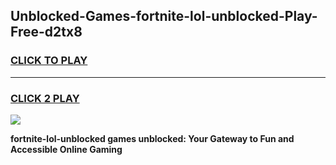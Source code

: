 
## Unblocked-Games-fortnite-lol-unblocked-Play-Free-d2tx8
<h3>
<a href="https://premium76.site?title=fortnite-lol-unblocked&ref=18A1">CLICK TO PLAY</a></h3>
<hr>

<h3>
<a href="https://premium76.site?title=fortnite-lol-unblocked&ref=18A1">CLICK 2 PLAY</a>
  
</h3>

<a href="https://premium76.site?title=fortnite-lol-unblocked&ref=18A1"><img src="https://clearcache.store/games.png"></a>


**fortnite-lol-unblocked games unblocked: Your Gateway to Fun and Accessible Online Gaming**
